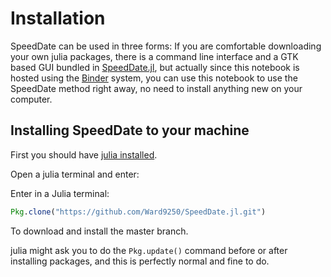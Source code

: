 # Installation

SpeedDate can be used in three forms: If you are comfortable downloading your
own julia packages, there is a command line interface and a GTK based GUI
bundled in [SpeedDate.jl](https://github.com/Ward9250/SpeedDate.jl), but
actually since this notebook is hosted using the [Binder](http://mybinder.org/)
system, you can use this notebook to use the SpeedDate method right away, no
need to install anything new on your computer.

## Installing SpeedDate to your machine

First you should have [julia installed](https://github.com/JuliaLang/julia).

Open a julia terminal and enter:

Enter in a Julia terminal:
```julia
Pkg.clone("https://github.com/Ward9250/SpeedDate.jl.git")
```
To download and install the master branch.

julia might ask you to do the `Pkg.update()` command before or after installing
packages, and this is perfectly normal and fine to do. 
